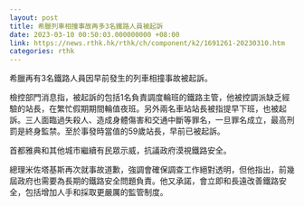 ```yaml
---
layout: post
title: 希臘列車相撞事故再多3名鐵路人員被起訴
date: 2023-03-10 00:50:03.000000000 +08:00
link: https://news.rthk.hk/rthk/ch/component/k2/1691261-20230310.htm
categories: rthk
---
```


希臘再有3名鐵路人員因早前發生的列車相撞事故被起訴。

檢控部門消息指，被起訴的包括1名負責調度輪班的鐵路主管，他被控調派缺乏經驗的站長，在繁忙假期期間輪值夜班。另外兩名車站站長被指提早下班，也被起訴。三人面臨過失殺人、造成身體傷害和交通中斷等罪名，一旦罪名成立，最高刑罰是終身監禁。至於事發時當值的59歲站長，早前已被起訴。

首都雅典和其他城市繼續有民眾示威，抗議政府漠視鐵路安全。

總理米佐塔基斯再次就事故道歉，強調會確保調查工作絕對透明，但他指出，前幾屆政府也需要為長期的鐵路安全問題負責。他又承諾，會立即和長遠改善鐵路安全，包括增加人手和採取更嚴厲的監管制度。
